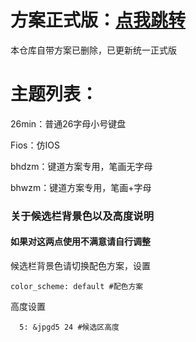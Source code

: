 # 方案正式版：[点我跳转](https://github.com/wzxmer/xkjd6-rime)

本仓库自带方案已删除，已更新统一正式版

# 主题列表：

26min：普通26字母小号键盘

Fios：仿IOS

bhdzm：键道方案专用，笔画无字母

bhwzm：键道方案专用，笔画+字母





### 关于候选栏背景色以及高度说明

#### 如果对这两点使用不满意请自行调整

候选栏背景色请切换配色方案，设置

```
color_scheme: default #配色方案
```

高度设置

```
  5: &jpgd5 24 #候选区高度
```

